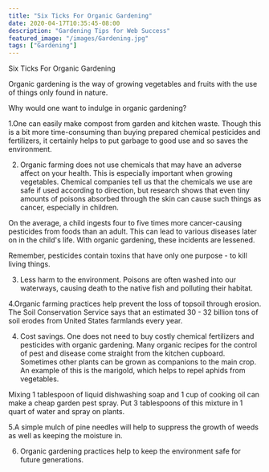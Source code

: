 ```yaml
---
title: "Six Ticks For Organic Gardening"
date: 2020-04-17T10:35:45-08:00
description: "Gardening Tips for Web Success"
featured_image: "/images/Gardening.jpg"
tags: ["Gardening"]
---
```


Six Ticks For Organic Gardening

Organic gardening is the way of growing vegetables and fruits with the use of things only found in nature. 

Why would one want to indulge in organic gardening?

1.One can easily make compost from garden and kitchen waste. Though this is a bit more time-consuming than buying prepared chemical pesticides and fertilizers, it certainly helps to put garbage to good use and so saves the environment.

2. Organic farming does not use chemicals that may have an adverse affect on your health. This is especially important when growing vegetables. Chemical companies tell us that the chemicals we use are safe if used according to direction, but research shows that even tiny amounts of poisons absorbed through the skin can cause such things as cancer, especially in children.

On the average, a child ingests four to five times more cancer-causing pesticides from foods than an adult. This can lead to various diseases later on in the child's life. With organic gardening, these incidents are lessened.

Remember, pesticides contain toxins that have only one purpose - to kill living things. 

3. Less harm to the environment. Poisons are often washed into our waterways, causing death to the native fish and polluting their habitat. 

4.Organic farming practices help prevent the loss of topsoil through erosion. 
The Soil Conservation Service says that an estimated 30 - 32 billion tons of soil erodes from United States farmlands every year.

4. Cost savings. One does not need to buy costly chemical fertilizers and pesticides with organic gardening. Many organic recipes for the control of pest and disease come straight from the kitchen cupboard. Sometimes other plants can be grown as companions to the main crop. An example of this is the marigold, which helps to repel aphids from vegetables. 
 
Mixing 1 tablespoon of liquid dishwashing soap and 1 cup of cooking oil can make a cheap garden pest spray. Put 3 tablespoons of this mixture in 1 quart of water and spray on plants. 

5.A simple mulch of pine needles will help to suppress the growth of weeds as well as keeping the moisture in. 

6. Organic gardening practices help to keep the environment safe for future generations.





